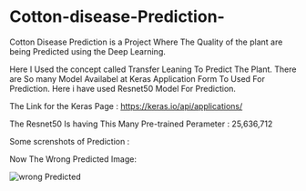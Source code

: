 # Cotton-disease-Prediction-

Cotton Disease Prediction is a Project Where The Quality of the plant are being Predicted using the Deep Learning.

Here I Used the concept called Transfer Leaning To Predict The Plant.
There are So many Model Availabel at Keras Application Form To Used For Prediction.
Here i have used Resnet50 Model For Prediction.

The Link for the Keras Page : https://keras.io/api/applications/

The Resnet50 Is having This Many Pre-trained Perameter : 25,636,712

Some screnshots of Prediction :



Now The Wrong Predicted Image:

![wrong Predicted](https://user-images.githubusercontent.com/53794122/95224770-b55de900-0818-11eb-99d5-e4bd7a9f2f8b.png)
